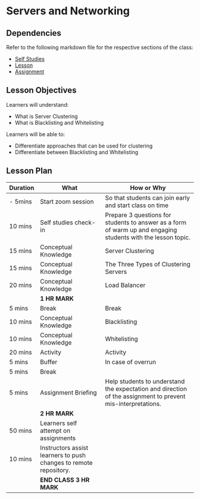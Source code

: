 # Servers and Networking

## Dependencies

Refer to the following markdown file for the respective sections of the class:
- [Self Studies](./studies.md)
- [Lesson](./lesson.md)
- [Assignment](./assignment.md)

## Lesson Objectives

Learners will understand:
- What is Server Clustering
- What is Blacklisting and Whitelisting

Learners will be able to:
- Differentiate approaches that can be used for clustering
- Differentiate between Blacklisting and Whitelisting


## Lesson Plan

|Duration|What|How or Why|
|--------|-----|-------|
|- 5mins |Start zoom session|So that students can join early and start class on time|
|10 mins|Self studies check-in|Prepare 3 questions for students to answer as a form of warm up and engaging students with the lesson topic.|
|15 mins|Conceptual Knowledge| Server Clustering |
|15 mins|Conceptual Knowledge| The Three Types of Clustering Servers|
|20 mins|Conceptual Knowledge| Load Balancer|
||**1 HR MARK**|
|5 mins|Break|Break|
|10 mins|Conceptual Knowledge| Blacklisting|
|10 mins|Conceptual Knowledge| Whitelisting|
|20 mins|Activity| Activity|
|5 mins|Buffer|In case of overrun|
|5 mins|Break||
|5 mins|Assignment Briefing|Help students to understand the expectation and direction of the assignment to prevent mis-interpretations.|
||**2 HR MARK**|
|50 mins|Learners self attempt on assignments|
|10 mins|Instructors assist learners to push changes to remote repository.|
||**END CLASS 3 HR MARK**|

